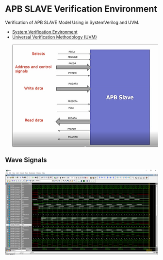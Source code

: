 # APB SLAVE Verification Environment

Verification of APB SLAVE Model Using in SystemVerilog and UVM. 
* [System Verification Environment](google.com)
* [Universal Verification Methodology (UVM)](google.com)
\
\
![APB SLAVE](apb_slave.png)


## Wave Signals
![WAVE](wavepng.png)
#
